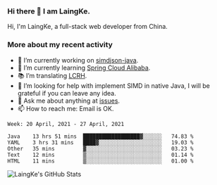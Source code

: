 ### Hi there 👋 I am LaingKe.

Hi, I'm LaingKe, a full-stack web developer from China.

### More about my recent activity

- 🔭 I’m currently working on [simdjson-java](https://github.com/laingke/simdjson-java).
- 🌱 I’m currently learning [Spring Cloud Alibaba](https://github.com/alibaba/spring-cloud-alibaba).
- :books: I’m translating [LCRH](https://github.com/LCTT/LCRH).
- 🤔 I’m looking for help with implement SIMD in native Java, I will be grateful if you can leave any idea.
- 💬 Ask me about anything at [issues](https://github.com/laingke/laingke/issues).
- 📫 How to reach me: Email is OK.

<!--START_SECTION:waka-->
```text
Week: 20 April, 2021 - 27 April, 2021

Java    13 hrs 51 mins  ██████████████████▓░░░░░░   74.83 % 
YAML    3 hrs 31 mins   ████▓░░░░░░░░░░░░░░░░░░░░   19.03 % 
Other   35 mins         ▓░░░░░░░░░░░░░░░░░░░░░░░░   03.23 % 
Text    12 mins         ▒░░░░░░░░░░░░░░░░░░░░░░░░   01.14 % 
HTML    11 mins         ▒░░░░░░░░░░░░░░░░░░░░░░░░   01.00 % 
```
<!--END_SECTION:waka-->

![LaingKe's GitHub Stats](https://github-readme-stats.vercel.app/api?username=laingke&show_icons=true&theme=nightowl&count_private=true)
